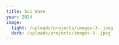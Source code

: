```yaml
---
title: Sci Wave
year: 2024
image:
  light: /uploads/projects/images-3-.jpeg
  dark: /uploads/projects/images-3-.jpeg
---
```

